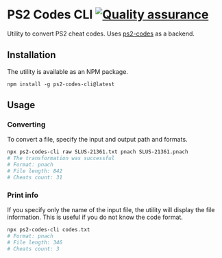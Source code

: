 # PS2 Codes CLI [![Quality assurance](https://github.com/mishamyrt/ps2-codes-cli/actions/workflows/qa.yaml/badge.svg)](https://github.com/mishamyrt/ps2-codes-cli/actions/workflows/qa.yaml)

Utility to convert PS2 cheat codes. Uses [ps2-codes](https://github.com/mishamyrt/ps2-codes) as a backend.

## Installation

The utility is available as an NPM package.

```
npm install -g ps2-codes-cli@latest
```

## Usage

### Converting

To convert a file, specify the input and output path and formats.

```sh
npx ps2-codes-cli raw SLUS-21361.txt pnach SLUS-21361.pnach
# The transformation was successful
# Format: pnach
# File length: 842
# Cheats count: 31
```

### Print info

If you specify only the name of the input file, the utility will display the file information. This is useful if you do not know the code format.

```sh
npx ps2-codes-cli codes.txt
# Format: pnach
# File length: 346
# Cheats count: 3
```
